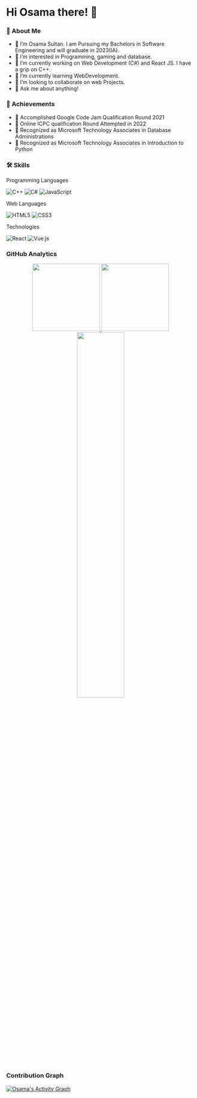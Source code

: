 # Hi Osama there! 👋
### 🚀 About Me
 - 👋 I’m Osama Sultan. I am Pursuing my Bachelors in Software Engineering and will graduate in 2023(IA).
 - 👀 I’m interested in Programming, gaming and database.
 - 🔭 I’m currently working on Web Development (C#) and React JS. I have a grip on C++.
 - 🌱 I’m currently learning WebDevelopment.
 - 👯 I’m looking to collaborate on web Projects.
 - 💬 Ask me about anything!
 ### 🏅 Achievements
 - 🥉 Accomplished Google Code Jam Qualification Round 2021
 - 🥉 Online ICPC qualification Round Attempted in 2022
 - 🥉 Recognized as Microsoft Technology Associates in Database Administrations
 - 🥉 Recognized as Microsoft Technology Associates in Introduction to Python 
 
### 🛠️ Skills

Programming Languages
 
![C++](https://img.shields.io/badge/c++-%2300599C.svg?style=for-the-badge&logo=c%2B%2B&logoColor=white)  ![C#](https://img.shields.io/badge/c%23-%23239120.svg?style=for-the-badge&logo=c-sharp&logoColor=white) ![JavaScript](https://img.shields.io/badge/javascript-%23323330.svg?style=for-the-badge&logo=javascript&logoColor=%23F7DF1E)

Web Languages

![HTML5](https://img.shields.io/badge/html5-%23E34F26.svg?style=for-the-badge&logo=html5&logoColor=white)  ![CSS3](https://img.shields.io/badge/css3-%231572B6.svg?style=for-the-badge&logo=css3&logoColor=white) 

Technologies

![React](https://img.shields.io/badge/react-%2320232a.svg?style=for-the-badge&logo=react&logoColor=%2361DAFB)  ![Vue.js](https://img.shields.io/badge/vuejs-%2335495e.svg?style=for-the-badge&logo=vuedotjs&logoColor=%234FC08D)

### GitHub Analytics

<p align="center">
	<a href="https://github.com/Osama-Sultan189">
		<img height="180em" src="https://github-readme-stats.vercel.app/api?username=Osama-Sultan189&show_icons=true&theme=algolia&include_all_commits=true&count_private=true"/>
		<img height="180em" src="https://github-readme-stats-eight-theta.vercel.app/api/top-langs/?username=Osama-Sultan189&layout=compact&langs_count=8&theme=algolia"/>
	</a>
	<img width="50%" src="https://github-readme-streak-stats.herokuapp.com/?user=Osama-Sultan189&show_icons=true&locale=en&layout=demo&theme=algolia" />
</p>

### Contribution Graph

<a href="https://github.com/Osama-Sultan189"><img alt="Osama's Activity Graph" src="https://activity-graph.herokuapp.com/graph?username=Osama-Sultan189&theme=react-dark&hide_border=true&area=true" /></a>

<br />
<br />

